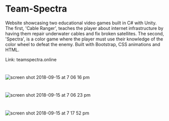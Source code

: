 # Team-Spectra
Website showcasing two educational video games built in C# with Unity.  The first, 'Cable Ranger', teaches the player about internet infrastructure by having them repair underwater cables and fix broken satellites. The second, 'Spectra', is a color game where the player must use their knowledge of the color wheel to defeat the enemy.  Built with Bootstrap, CSS animations and HTML.

Link: teamspectra.online
#
![screen shot 2018-09-15 at 7 06 16 pm](https://user-images.githubusercontent.com/32723996/45583699-04c3da80-b91b-11e8-932d-46403e3fb9cb.png)
#
![screen shot 2018-09-15 at 7 06 23 pm](https://user-images.githubusercontent.com/32723996/45583700-068d9e00-b91b-11e8-9e42-6f5274e664dc.png)
#
![screen shot 2018-09-15 at 7 17 52 pm](https://user-images.githubusercontent.com/32723996/45583783-1e195680-b91c-11e8-961f-44efe98da025.png)

